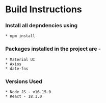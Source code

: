 # Build Instructions
### Install all depndencies using
    * npm install

### Packages installed in the project are -
    * Material UI
    * Axios
    * date-fns

### Versions Used
    * Node JS - v16.15.0
    * React - 18.1.0

